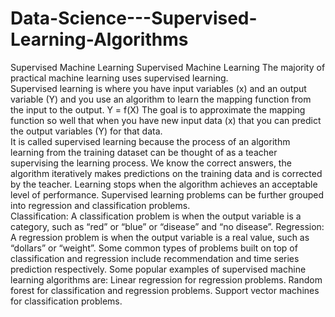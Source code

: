 # Data-Science---Supervised-Learning-Algorithms
Supervised Machine Learning 
Supervised Machine Learning The majority of practical machine learning uses supervised learning.  
Supervised learning is where you have input variables (x) and an output variable (Y) and you use an algorithm to learn the mapping function from the input to the output.
Y = f(X)  The goal is to approximate the mapping function so well that when you have new input data (x) that you can predict the output variables (Y) for that data.  
It is called supervised learning because the process of an algorithm learning from the training dataset can be thought of as a teacher supervising the learning process. 
We know the correct answers, the algorithm iteratively makes predictions on the training data and is corrected by the teacher. 
Learning stops when the algorithm achieves an acceptable level of performance. 
Supervised learning problems can be further grouped into regression and classification problems.  
Classification: A classification problem is when the output variable is a category, such as “red” or “blue” or “disease” and “no disease”.
Regression: A regression problem is when the output variable is a real value, such as “dollars” or “weight”.
Some common types of problems built on top of classification and regression include recommendation and time series prediction respectively. 
Some popular examples of supervised machine learning algorithms are:
Linear regression for regression problems.
Random forest for classification and regression problems.
Support vector machines for classification problems.
